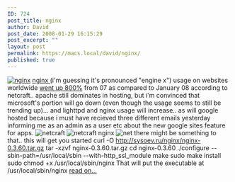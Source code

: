 ```yaml
---
ID: 724
post_title: nginx
author: David
post_date: 2008-01-29 16:15:29
post_excerpt: ""
layout: post
permalink: https://macs.local/david/nginx/
published: true
---
```

<a href="http://wiki.codemongers.com/Main"><img src="http://davidawindham.com/images/nginx.png" alt="nginx" /></a>
<a href="http://wiki.codemongers.com/Main">nginx </a> (i'm guessing it's pronounced "engine x") usage on websites worldwide <a href="http://survey.netcraft.com/Reports/200801/">went up 800%</a> from 07 as compared to January 08 according to netcraft.. apache still dominates in hosting, but i'm convinced that microsoft's portion will go down (even though the usage seems to still be trending up)... and lighttpd and nginx usage will increase.. as will google hosted because i must have recieved three different emails yesterday informing me as an admin as a user etc about the new google sites feature for apps.
<img src="http://davidawindham.com/images/netcraft.png" alt="netcraft" />
<img src="http://davidawindham.com/images/netcraft3.png" alt="netcraft nginx" />
<img src="http://davidawindham.com/images/netcraft4.png" alt="net" />
there might be something to that..
this will get you started
curl -O http://sysoev.ru/nginx/nginx-0.3.60.tar.gz
tar -xzvf nginx-0.3.60.tar.gz
cd nginx-0.3.60
./configure --sbin-path=/usr/local/sbin --with-http_ssl_module
make
sudo make install
sudo chmod +x /usr/local/sbin/nginx
That will put the executable at /usr/local/sbin/nginx
<a href="http://brainspl.at/articles/2006/08/23/nginx-my-new-favorite-front-end-for-mongrel-cluster">read on...</a>